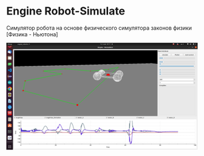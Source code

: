 # Engine Robot-Simulate 

Симулятор робота на основе физического симулятора законов физики [Физика - Ньютона] 

![bandicam 2020-07-31 03-50-36-209](https://github.com/werasaimon/IEngine_Robotics/blob/test/img/demo.png)
